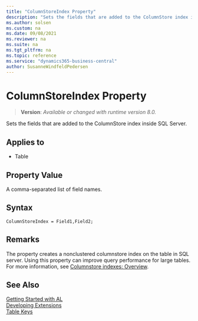 ```yaml
---
title: "ColumnStoreIndex Property"
description: "Sets the fields that are added to the ColumnStore index inside SQL Server."
ms.author: solsen
ms.custom: na
ms.date: 09/08/2021
ms.reviewer: na
ms.suite: na
ms.tgt_pltfrm: na
ms.topic: reference
ms.service: "dynamics365-business-central"
author: SusanneWindfeldPedersen
---
```

[//]: # (START>DO_NOT_EDIT)
[//]: # (IMPORTANT:Do not edit any of the content between here and the END>DO_NOT_EDIT.)
[//]: # (Any modifications should be made in the .xml files in the ModernDev repo.)
# ColumnStoreIndex Property
> **Version**: _Available or changed with runtime version 8.0._

Sets the fields that are added to the ColumnStore index inside SQL Server.

## Applies to
-   Table

[//]: # (IMPORTANT: END>DO_NOT_EDIT)

## Property Value
A comma-separated list of field names.

## Syntax

```al
ColumnStoreIndex = Field1,Field2;
```

## Remarks

The property creates a nonclustered columnstore index on the table in SQL server. Using this property can improve query performance for large tables. For more information, see [Columnstore indexes: Overview](/sql/relational-databases/indexes/columnstore-indexes-overview).

## See Also  
[Getting Started with AL](../devenv-get-started.md)  
[Developing Extensions](../devenv-dev-overview.md)  
[Table Keys](../devenv-table-keys.md)  
